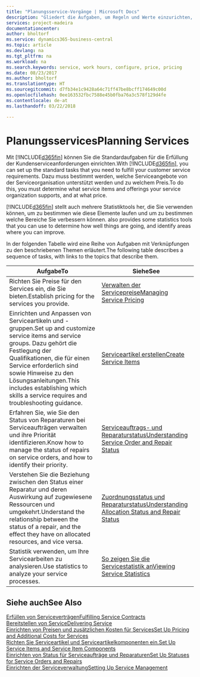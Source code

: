 ```yaml
---
title: "Planungsservice-Vorgänge | Microsoft Docs"
description: "Gliedert die Aufgaben, um Regeln und Werte einzurichten, um Ihre Servicerichtlinien und Arbeitsgänge zu definieren."
services: project-madeira
documentationcenter: 
author: bholtorf
ms.service: dynamics365-business-central
ms.topic: article
ms.devlang: na
ms.tgt_pltfrm: na
ms.workload: na
ms.search.keywords: service, work hours, configure, price, pricing
ms.date: 08/23/2017
ms.author: bholtorf
ms.translationtype: HT
ms.sourcegitcommit: d7fb34e1c9428a64c71ff47be8bcff174649c00d
ms.openlocfilehash: 0ee163532fbc7588e45b0fba76a3c578f129d4fe
ms.contentlocale: de-at
ms.lasthandoff: 03/22/2018

---
```

# <a name="planning-services"></a><span data-ttu-id="2caa4-103">Planungsservices</span><span class="sxs-lookup"><span data-stu-id="2caa4-103">Planning Services</span></span>
<span data-ttu-id="2caa4-104">Mit [!INCLUDE[d365fin](includes/d365fin_md.md)] können Sie die Standardaufgaben für die Erfüllung der Kundenserviceanforderungen einrichten.</span><span class="sxs-lookup"><span data-stu-id="2caa4-104">With [!INCLUDE[d365fin](includes/d365fin_md.md)], you can set up the standard tasks that you need to fulfill your customer service requirements.</span></span> <span data-ttu-id="2caa4-105">Dazu muss bestimmt werden, welche Serviceangebote von der Serviceorganisation unterstützt werden und zu welchem Preis.</span><span class="sxs-lookup"><span data-stu-id="2caa4-105">To do this, you must determine what service items and offerings your service organization supports, and at what price.</span></span>   

[!INCLUDE[d365fin](includes/d365fin_md.md)]<span data-ttu-id="2caa4-106"> stellt auch mehrere Statistiktools her, die Sie verwenden können, um zu bestimmen wie diese Elemente laufen und um zu bestimmen welche Bereiche Sie verbessern können.</span><span class="sxs-lookup"><span data-stu-id="2caa4-106"> also provides some statistics tools that you can use to determine how well things are going, and identify areas where you can improve.</span></span>
  
<span data-ttu-id="2caa4-107">In der folgenden Tabelle wird eine Reihe von Aufgaben mit Verknüpfungen zu den beschriebenen Themen erläutert.</span><span class="sxs-lookup"><span data-stu-id="2caa4-107">The following table describes a sequence of tasks, with links to the topics that describe them.</span></span>   
  
|<span data-ttu-id="2caa4-108">**Aufgabe**</span><span class="sxs-lookup"><span data-stu-id="2caa4-108">**To**</span></span>|<span data-ttu-id="2caa4-109">**Siehe**</span><span class="sxs-lookup"><span data-stu-id="2caa4-109">**See**</span></span>|  
|------------|-------------|  
|<span data-ttu-id="2caa4-110">Richten Sie Preise für den Services ein, die Sie bieten.</span><span class="sxs-lookup"><span data-stu-id="2caa4-110">Establish pricing for the services you provide.</span></span>|[<span data-ttu-id="2caa4-111">Verwalten der Servicepreise</span><span class="sxs-lookup"><span data-stu-id="2caa4-111">Managing Service Pricing</span></span>](service-service-price-management.md)|
|<span data-ttu-id="2caa4-112">Einrichten und Anpassen von Serviceartikeln und -gruppen.</span><span class="sxs-lookup"><span data-stu-id="2caa4-112">Set up and customize service items and service groups.</span></span> <span data-ttu-id="2caa4-113">Dazu gehört die Festlegung der Qualifikationen, die für einen Service erforderlich sind sowie Hinweise zu den Lösungsanleitungen.</span><span class="sxs-lookup"><span data-stu-id="2caa4-113">This includes establishing which skills a service requires and troubleshooting guidance.</span></span>| [<span data-ttu-id="2caa4-114">Serviceartikel erstellen</span><span class="sxs-lookup"><span data-stu-id="2caa4-114">Create Service Items</span></span>](service-how-to-create-service-items.md)|  
|<span data-ttu-id="2caa4-115">Erfahren Sie, wie Sie den Status von Reparaturen bei Serviceaufträgen verwalten und ihre Priorität identifizieren.</span><span class="sxs-lookup"><span data-stu-id="2caa4-115">Know how to manage the status of repairs on service orders, and how to identify their priority.</span></span>|[<span data-ttu-id="2caa4-116">Serviceauftrags- und Reparaturstatus</span><span class="sxs-lookup"><span data-stu-id="2caa4-116">Understanding Service Order and Repair Status</span></span>](service-service-order-status-and-repair-status.md)|  
|<span data-ttu-id="2caa4-117">Verstehen Sie die Beziehung zwischen den Status einer Reparatur und deren Auswirkung auf zugewiesene Ressourcen und umgekehrt.</span><span class="sxs-lookup"><span data-stu-id="2caa4-117">Understand the relationship between the status of a repair, and the effect they have on allocated resources, and vice versa.</span></span>|[<span data-ttu-id="2caa4-118">Zuordnungsstatus und Reparaturstatus</span><span class="sxs-lookup"><span data-stu-id="2caa4-118">Understanding Allocation Status and Repair Status</span></span>](service-allocation-status-and-repair-status.md)|  
|<span data-ttu-id="2caa4-119">Statistik verwenden, um Ihre Servicearbeiten zu analysieren.</span><span class="sxs-lookup"><span data-stu-id="2caa4-119">Use statistics to analyze your service processes.</span></span> | [<span data-ttu-id="2caa4-120">So zeigen Sie die Servicestatistik an</span><span class="sxs-lookup"><span data-stu-id="2caa4-120">Viewing Service Statistics</span></span>](service-service-statistics.md) |

## <a name="see-also"></a><span data-ttu-id="2caa4-121">Siehe auch</span><span class="sxs-lookup"><span data-stu-id="2caa4-121">See Also</span></span>
[<span data-ttu-id="2caa4-122">Erfüllen von Serviceverträgen</span><span class="sxs-lookup"><span data-stu-id="2caa4-122">Fulfilling Service Contracts</span></span>](service-fulfill-service-contracts.md)  
[<span data-ttu-id="2caa4-123">Bereitstellen von Service</span><span class="sxs-lookup"><span data-stu-id="2caa4-123">Delivering Service</span></span>](service-deliver-service.md)  
[<span data-ttu-id="2caa4-124">Einrichten von Preisen und zusätzlichen Kosten für Services</span><span class="sxs-lookup"><span data-stu-id="2caa4-124">Set Up Pricing and Additional Costs for Services</span></span>](service-how-setup-service-costs-pricing.md)  
[<span data-ttu-id="2caa4-125">Richten Sie Serviceartikel und Serviceartikelkomponenten ein.</span><span class="sxs-lookup"><span data-stu-id="2caa4-125">Set Up Service Items and Service Item Components</span></span>](service-how-setup-service-items.md)  
[<span data-ttu-id="2caa4-126">Einrichten von Status für Serviceaufträge und Reparaturen</span><span class="sxs-lookup"><span data-stu-id="2caa4-126">Set Up Statuses for Service Orders and Repairs</span></span>](service-order-repair-status.md)  
[<span data-ttu-id="2caa4-127">Einrichten der Serviceverwaltung</span><span class="sxs-lookup"><span data-stu-id="2caa4-127">Setting Up Service Management</span></span>](service-setup-service.md)  

